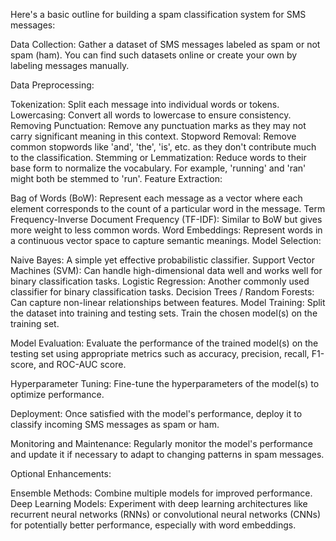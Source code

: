 Here's a basic outline for building a spam classification system for SMS messages:

Data Collection: Gather a dataset of SMS messages labeled as spam or not spam (ham). You can find such datasets online or create your own by labeling messages manually.

Data Preprocessing:

Tokenization: Split each message into individual words or tokens.
Lowercasing: Convert all words to lowercase to ensure consistency.
Removing Punctuation: Remove any punctuation marks as they may not carry significant meaning in this context.
Stopword Removal: Remove common stopwords like 'and', 'the', 'is', etc. as they don't contribute much to the classification.
Stemming or Lemmatization: Reduce words to their base form to normalize the vocabulary. For example, 'running' and 'ran' might both be stemmed to 'run'.
Feature Extraction:

Bag of Words (BoW): Represent each message as a vector where each element corresponds to the count of a particular word in the message.
Term Frequency-Inverse Document Frequency (TF-IDF): Similar to BoW but gives more weight to less common words.
Word Embeddings: Represent words in a continuous vector space to capture semantic meanings.
Model Selection:

Naive Bayes: A simple yet effective probabilistic classifier.
Support Vector Machines (SVM): Can handle high-dimensional data well and works well for binary classification tasks.
Logistic Regression: Another commonly used classifier for binary classification tasks.
Decision Trees / Random Forests: Can capture non-linear relationships between features.
Model Training: Split the dataset into training and testing sets. Train the chosen model(s) on the training set.

Model Evaluation: Evaluate the performance of the trained model(s) on the testing set using appropriate metrics such as accuracy, precision, recall, F1-score, and ROC-AUC score.

Hyperparameter Tuning: Fine-tune the hyperparameters of the model(s) to optimize performance.

Deployment: Once satisfied with the model's performance, deploy it to classify incoming SMS messages as spam or ham.

Monitoring and Maintenance: Regularly monitor the model's performance and update it if necessary to adapt to changing patterns in spam messages.

Optional Enhancements:

Ensemble Methods: Combine multiple models for improved performance.
Deep Learning Models: Experiment with deep learning architectures like recurrent neural networks (RNNs) or convolutional neural networks (CNNs) for potentially better performance, especially with word embeddings.
